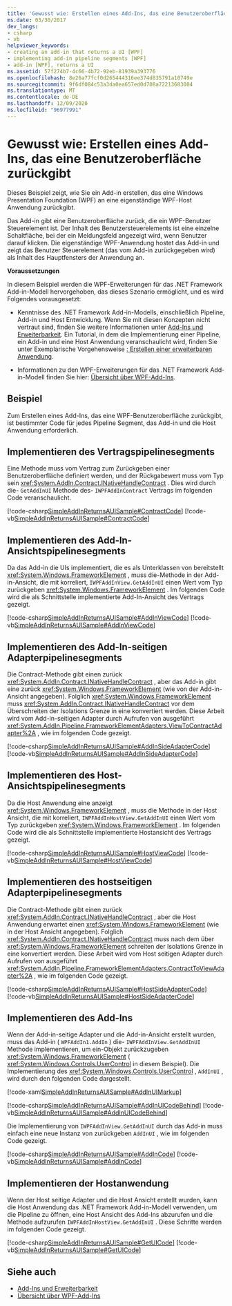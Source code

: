 ```yaml
---
title: 'Gewusst wie: Erstellen eines Add-Ins, das eine Benutzeroberfläche zurückgibt'
ms.date: 03/30/2017
dev_langs:
- csharp
- vb
helpviewer_keywords:
- creating an add-in that returns a UI [WPF]
- implementing add-in pipeline segments [WPF]
- add-in [WPF], returns a UI
ms.assetid: 57f274b7-4c66-4b72-92eb-81939a393776
ms.openlocfilehash: 8e26a77fcf0d265444316ee374d835791a10749e
ms.sourcegitcommit: 9f6df084c53a3da0ea657ed0d708a72213683084
ms.translationtype: MT
ms.contentlocale: de-DE
ms.lasthandoff: 12/09/2020
ms.locfileid: "96977991"
---
```

# <a name="how-to-create-an-add-in-that-returns-a-ui"></a>Gewusst wie: Erstellen eines Add-Ins, das eine Benutzeroberfläche zurückgibt

Dieses Beispiel zeigt, wie Sie ein Add-in erstellen, das eine Windows Presentation Foundation (WPF) an eine eigenständige WPF-Host Anwendung zurückgibt.  
  
 Das Add-in gibt eine Benutzeroberfläche zurück, die ein WPF-Benutzer Steuerelement ist. Der Inhalt des Benutzersteuerelements ist eine einzelne Schaltfläche, bei der ein Meldungsfeld angezeigt wird, wenn Benutzer darauf klicken. Die eigenständige WPF-Anwendung hostet das Add-in und zeigt das Benutzer Steuerelement (das vom Add-in zurückgegeben wird) als Inhalt des Hauptfensters der Anwendung an.  
  
 **Voraussetzungen**  
  
 In diesem Beispiel werden die WPF-Erweiterungen für das .NET Framework Add-in-Modell hervorgehoben, das dieses Szenario ermöglicht, und es wird Folgendes vorausgesetzt:  
  
- Kenntnisse des .NET Framework Add-in-Modells, einschließlich Pipeline, Add-in und Host Entwicklung. Wenn Sie mit diesen Konzepten nicht vertraut sind, finden Sie weitere Informationen unter [Add-Ins und Erweiterbarkeit](/previous-versions/dotnet/netframework-4.0/bb384200(v%3dvs.100)). Ein Tutorial, in dem die Implementierung einer Pipeline, ein Add-in und eine Host Anwendung veranschaulicht wird, finden Sie unter Exemplarische Vorgehensweise [: Erstellen einer erweiterbaren Anwendung](/previous-versions/dotnet/netframework-4.0/bb788290(v%3dvs.100)).  
  
- Informationen zu den WPF-Erweiterungen für das .NET Framework Add-in-Modell finden Sie hier: [Übersicht über WPF-Add-Ins](wpf-add-ins-overview.md).  
  
## <a name="example"></a>Beispiel  

 Zum Erstellen eines Add-Ins, das eine WPF-Benutzeroberfläche zurückgibt, ist bestimmter Code für jedes Pipeline Segment, das Add-in und die Host Anwendung erforderlich.  

<a name="Contract"></a>

## <a name="implementing-the-contract-pipeline-segment"></a>Implementieren des Vertragspipelinesegments  

 Eine Methode muss vom Vertrag zum Zurückgeben einer Benutzeroberfläche definiert werden, und der Rückgabewert muss vom Typ sein <xref:System.AddIn.Contract.INativeHandleContract> . Dies wird durch die- `GetAddInUI` Methode des- `IWPFAddInContract` Vertrags im folgenden Code veranschaulicht.  
  
 [!code-csharp[SimpleAddInReturnsAUISample#ContractCode](~/samples/snippets/csharp/VS_Snippets_Wpf/SimpleAddInReturnsAUISample/CSharp/Contracts/IWPFAddInContract.cs#contractcode)]
 [!code-vb[SimpleAddInReturnsAUISample#ContractCode](~/samples/snippets/visualbasic/VS_Snippets_Wpf/SimpleAddInReturnsAUISample/VisualBasic/Contracts/IWPFAddInContract.vb#contractcode)]  
  
<a name="AddInView"></a>

## <a name="implementing-the-add-in-view-pipeline-segment"></a>Implementieren des Add-In-Ansichtspipelinesegments  

 Da das Add-in die UIs implementiert, die es als Unterklassen von bereitstellt <xref:System.Windows.FrameworkElement> , muss die-Methode in der Add-in-Ansicht, die mit korreliert, `IWPFAddInView.GetAddInUI` einen Wert vom Typ zurückgeben <xref:System.Windows.FrameworkElement> . Im folgenden Code wird die als Schnittstelle implementierte Add-In-Ansicht des Vertrags gezeigt.  
  
 [!code-csharp[SimpleAddInReturnsAUISample#AddInViewCode](~/samples/snippets/csharp/VS_Snippets_Wpf/SimpleAddInReturnsAUISample/CSharp/AddInViews/IWPFAddInView.cs#addinviewcode)]
 [!code-vb[SimpleAddInReturnsAUISample#AddInViewCode](~/samples/snippets/visualbasic/VS_Snippets_Wpf/SimpleAddInReturnsAUISample/VisualBasic/AddInViews/IWPFAddInView.vb#addinviewcode)]  
  
<a name="AddInSideAdapter"></a>

## <a name="implementing-the-add-in-side-adapter-pipeline-segment"></a>Implementieren des Add-In-seitigen Adapterpipelinesegments  

 Die Contract-Methode gibt einen zurück <xref:System.AddIn.Contract.INativeHandleContract> , aber das Add-in gibt eine zurück <xref:System.Windows.FrameworkElement> (wie von der Add-in-Ansicht angegeben). Folglich <xref:System.Windows.FrameworkElement> muss <xref:System.AddIn.Contract.INativeHandleContract> vor dem Überschreiten der Isolations Grenze in eine konvertiert werden. Diese Arbeit wird vom Add-in-seitigen Adapter durch Aufrufen von ausgeführt <xref:System.AddIn.Pipeline.FrameworkElementAdapters.ViewToContractAdapter%2A> , wie im folgenden Code gezeigt.  
  
 [!code-csharp[SimpleAddInReturnsAUISample#AddInSideAdapterCode](~/samples/snippets/csharp/VS_Snippets_Wpf/SimpleAddInReturnsAUISample/CSharp/AddInSideAdapters/WPFAddIn_ViewToContractAddInSideAdapter.cs#addinsideadaptercode)]
 [!code-vb[SimpleAddInReturnsAUISample#AddInSideAdapterCode](~/samples/snippets/visualbasic/VS_Snippets_Wpf/SimpleAddInReturnsAUISample/VisualBasic/AddInSideAdapters/WPFAddIn_ViewToContractAddInSideAdapter.vb#addinsideadaptercode)]  
  
<a name="HostView"></a>

## <a name="implementing-the-host-view-pipeline-segment"></a>Implementieren des Host-Ansichtspipelinesegments  

 Da die Host Anwendung eine anzeigt <xref:System.Windows.FrameworkElement> , muss die Methode in der Host Ansicht, die mit korreliert, `IWPFAddInHostView.GetAddInUI` einen Wert vom Typ zurückgeben <xref:System.Windows.FrameworkElement> . Im folgenden Code wird die als Schnittstelle implementierte Hostansicht des Vertrags gezeigt.  
  
 [!code-csharp[SimpleAddInReturnsAUISample#HostViewCode](~/samples/snippets/csharp/VS_Snippets_Wpf/SimpleAddInReturnsAUISample/CSharp/HostViews/IWPFAddInHostView.cs#hostviewcode)]
 [!code-vb[SimpleAddInReturnsAUISample#HostViewCode](~/samples/snippets/visualbasic/VS_Snippets_Wpf/SimpleAddInReturnsAUISample/VisualBasic/HostViews/IWPFAddInHostView.vb#hostviewcode)]  
  
<a name="HostSideAdapter"></a>

## <a name="implementing-the-host-side-adapter-pipeline-segment"></a>Implementieren des hostseitigen Adapterpipelinesegments  

 Die Contract-Methode gibt einen zurück <xref:System.AddIn.Contract.INativeHandleContract> , aber die Host Anwendung erwartet einen <xref:System.Windows.FrameworkElement> (wie in der Host Ansicht angegeben). Folglich <xref:System.AddIn.Contract.INativeHandleContract> muss nach dem über <xref:System.Windows.FrameworkElement> schreiten der Isolations Grenze in eine konvertiert werden. Diese Arbeit wird vom Host seitigen Adapter durch Aufrufen von ausgeführt <xref:System.AddIn.Pipeline.FrameworkElementAdapters.ContractToViewAdapter%2A> , wie im folgenden Code gezeigt.  
  
 [!code-csharp[SimpleAddInReturnsAUISample#HostSideAdapterCode](~/samples/snippets/csharp/VS_Snippets_Wpf/SimpleAddInReturnsAUISample/CSharp/HostSideAdapters/WPFAddIn_ContractToViewHostSideAdapter.cs#hostsideadaptercode)]
 [!code-vb[SimpleAddInReturnsAUISample#HostSideAdapterCode](~/samples/snippets/visualbasic/VS_Snippets_Wpf/SimpleAddInReturnsAUISample/VisualBasic/HostSideAdapters/WPFAddIn_ContractToViewHostSideAdapter.vb#hostsideadaptercode)]  
  
<a name="AddIn"></a>

## <a name="implementing-the-add-in"></a>Implementieren des Add-Ins  

 Wenn der Add-in-seitige Adapter und die Add-in-Ansicht erstellt wurden, muss das Add-in ( `WPFAddIn1.AddIn` ) die- `IWPFAddInView.GetAddInUI` Methode implementieren, um ein-Objekt zurückzugeben <xref:System.Windows.FrameworkElement> ( <xref:System.Windows.Controls.UserControl> in diesem Beispiel). Die Implementierung des <xref:System.Windows.Controls.UserControl> , `AddInUI` , wird durch den folgenden Code dargestellt.  
  
 [!code-xaml[SimpleAddInReturnsAUISample#AddInUIMarkup](~/samples/snippets/csharp/VS_Snippets_Wpf/SimpleAddInReturnsAUISample/CSharp/WPFAddIn1/AddInUI.xaml#addinuimarkup)]  
  
 [!code-csharp[SimpleAddInReturnsAUISample#AddInUICodeBehind](~/samples/snippets/csharp/VS_Snippets_Wpf/SimpleAddInReturnsAUISample/CSharp/WPFAddIn1/AddInUI.xaml.cs#addinuicodebehind)]
 [!code-vb[SimpleAddInReturnsAUISample#AddInUICodeBehind](~/samples/snippets/visualbasic/VS_Snippets_Wpf/SimpleAddInReturnsAUISample/VisualBasic/WPFAddIn1/AddInUI.xaml.vb#addinuicodebehind)]  
  
 Die Implementierung von `IWPFAddInView.GetAddInUI` durch das Add-in muss einfach eine neue Instanz von zurückgeben `AddInUI` , wie im folgenden Code gezeigt.  
  
 [!code-csharp[SimpleAddInReturnsAUISample#AddInCode](~/samples/snippets/csharp/VS_Snippets_Wpf/SimpleAddInReturnsAUISample/CSharp/WPFAddIn1/AddIn.cs#addincode)]
 [!code-vb[SimpleAddInReturnsAUISample#AddInCode](~/samples/snippets/visualbasic/VS_Snippets_Wpf/SimpleAddInReturnsAUISample/VisualBasic/WPFAddIn1/AddIn.vb#addincode)]  
  
<a name="App"></a>

## <a name="implementing-the-host-application"></a>Implementieren der Hostanwendung  

 Wenn der Host seitige Adapter und die Host Ansicht erstellt wurden, kann die Host Anwendung das .NET Framework Add-in-Modell verwenden, um die Pipeline zu öffnen, eine Host Ansicht des Add-Ins abzurufen und die Methode aufzurufen `IWPFAddInHostView.GetAddInUI` . Diese Schritte werden im folgenden Code gezeigt.  
  
 [!code-csharp[SimpleAddInReturnsAUISample#GetUICode](~/samples/snippets/csharp/VS_Snippets_Wpf/SimpleAddInReturnsAUISample/CSharp/Host/MainWindow.xaml.cs#getuicode)]
 [!code-vb[SimpleAddInReturnsAUISample#GetUICode](~/samples/snippets/visualbasic/VS_Snippets_Wpf/SimpleAddInReturnsAUISample/VisualBasic/Host/MainWindow.xaml.vb#getuicode)]  
  
## <a name="see-also"></a>Siehe auch

- [Add-Ins und Erweiterbarkeit](/previous-versions/dotnet/netframework-4.0/bb384200(v%3dvs.100))
- [Übersicht über WPF-Add-Ins](wpf-add-ins-overview.md)
